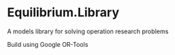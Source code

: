 # Equilibrium.Library

A models library for solving operation research problems

Build using Google OR-Tools 